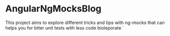# AngularNgMocksBlog

This project aims to explore different tricks and tips with ng-mocks that can helps you for btter unit tests with less code bioleporate
´
